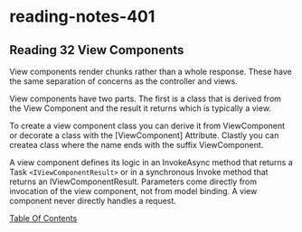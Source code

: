 # reading-notes-401


## Reading 32 View Components

View components render chunks rather than a whole response. These have the same separation of concerns as the controller and views.

View components have two parts. The first is a class that is derived from the View Component and the result it returns which is typically a view. 

To create a view component class you can derive it from ViewComponent  or decorate a class with the [ViewComponent] Attribute. Clastly you can createa class where the name ends with the suffix ViewComponent.

A view component defines its logic in an InvokeAsync method that returns a Task ```<IViewComponentResult>``` or in a synchronous Invoke method that returns an IViewComponentResult. Parameters come directly from invocation of the view component, not from model binding. A view component never directly handles a request.


[Table Of Contents](README.md)